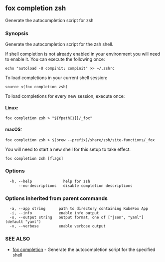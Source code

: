 ## fox completion zsh

Generate the autocompletion script for zsh

### Synopsis

Generate the autocompletion script for the zsh shell.

If shell completion is not already enabled in your environment you will need
to enable it.  You can execute the following once:

	echo "autoload -U compinit; compinit" >> ~/.zshrc

To load completions in your current shell session:

	source <(fox completion zsh)

To load completions for every new session, execute once:

#### Linux:

	fox completion zsh > "${fpath[1]}/_fox"

#### macOS:

	fox completion zsh > $(brew --prefix)/share/zsh/site-functions/_fox

You will need to start a new shell for this setup to take effect.


```
fox completion zsh [flags]
```

### Options

```
  -h, --help              help for zsh
      --no-descriptions   disable completion descriptions
```

### Options inherited from parent commands

```
  -a, --app string      path to directory containing KubeFox App
  -i, --info            enable info output
  -o, --output string   output format, one of ["json", "yaml"] (default "yaml")
  -v, --verbose         enable verbose output
```

### SEE ALSO

* [fox completion](fox_completion.md)	 - Generate the autocompletion script for the specified shell

